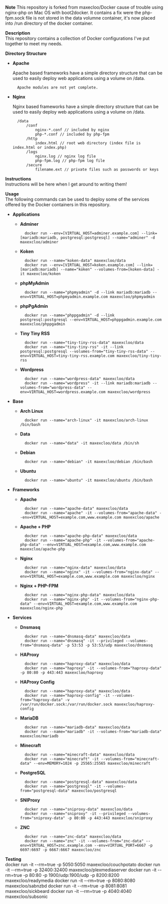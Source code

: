 **Note**
This repository is forked from maxecloo/Docker cause of trouble using nginx-php on Mac OS with boot2docker.
It contains a fix were the php-fpm.sock file is not stored in the data volumne container, it's now placed into /run directory of the docker container.

**Description**  
This repository contains a collection of Docker configurations I've put together to meet my needs.

**Directory Structure**  

- **Apache**

    Apache based frameworks have a simple directory structure that can be used to easily deploy web applications using a volume on /data.

        Apache modules are not yet complete.

- **Nginx**

    Nginx based frameworks have a simple directory structure that can be used to easily deploy web applications using a volume on /data.

        /data
            /conf
                nginx-*.conf // included by nginx
                php-*.conf // included by php-fpm
            /http
                index.html // root web directory (index file is index.html or index.php)
            /logs
                nginx.log // nginx log file
                php-fpm.log // php-fpm log file
            /secure
                filename.ext // private files such as passwords or keys

**Instructions**  
Instructions will be here when I get around to writing them!

**Usage**  
The following commands can be used to deploy some of the services offered by the Docker containers in this repository.

- **Applications**

    - **Adminer**

            docker run --env=[VIRTUAL_HOST=adminer.example.com] --link=[mariadb:mariadb, postgresql:postgresql] --name="adminer" -d maxexcloo/adminer

    - **Koken**

            docker run --name="koken-data" maxexcloo/data
            docker run --env=[VIRTUAL_HOST=koken.example.com] --link=[mariadb:mariadb] --name="koken" --volumes-from=[koken-data] -it maxexcloo/koken

    - **phpMyAdmin**

            docker run --name="phpmyadmin" -d --link mariadb:mariadb --env=VIRTUAL_HOST=phpmyadmin.example.com maxexcloo/phpmyadmin

    - **phpPgAdmin**

            docker run --name="phppgadmin" -d --link postgresql:postgresql --env=VIRTUAL_HOST=phppgadmin.example.com maxexcloo/phppgadmin

    - **Tiny Tiny RSS**

            docker run --name="tiny-tiny-rss-data" maxexcloo/data
            docker run --name="tiny-tiny-rss" -it --link postgresql:postgresql --volumes-from="tiny-tiny-rss-data" --env=VIRTUAL_HOST=tiny-tiny-rss.example.com maxexcloo/tiny-tiny-rss

    - **Wordpress**

            docker run --name="wordpress-data" maxexcloo/data
            docker run --name="wordpress" -it --link mariadb:mariadb --volumes-from="wordpress-data" --env=VIRTUAL_HOST=wordpress.example.com maxexcloo/wordpress

- **Base**

    - **Arch Linux**

            docker run --name="arch-linux" -it maxexcloo/arch-linux /bin/bash

    - **Data**

            docker run --name="data" -it maxexcloo/data /bin/sh

    - **Debian**

            docker run --name="debian" -it maxexcloo/debian /bin/bash

    - **Ubuntu**

            docker run --name="ubuntu" -it maxexcloo/ubuntu /bin/bash

- **Frameworks**

    - **Apache**

            docker run --name="apache-data" maxexcloo/data
            docker run --name="apache" -it --volumes-from="apache-data" --env=VIRTUAL_HOST=example.com,www.example.com maxexcloo/apache

    - **Apache + PHP**

            docker run --name="apache-php-data" maxexcloo/data
            docker run --name="apache-php" -it --volumes-from="apache-php-data" --env=VIRTUAL_HOST=example.com,www.example.com maxexcloo/apache-php

    - **Nginx**

            docker run --name="nginx-data" maxexcloo/data
            docker run --name="nginx" -it --volumes-from="nginx-data" --env=VIRTUAL_HOST=example.com,www.example.com maxexcloo/nginx

    - **Nginx + PHP-FPM**

            docker run --name="nginx-php-data" maxexcloo/data
            docker run --name="nginx-php" -it --volumes-from="nginx-php-data" --env=VIRTUAL_HOST=example.com,www.example.com maxexcloo/nginx-php

- **Services**

    - **Dnsmasq**

            docker run --name="dnsmasq-data" maxexcloo/data
            docker run --name="dnsmasq" -it --privileged --volumes-from="dnsmasq-data" -p 53:53 -p 53:53/udp maxexcloo/dnsmasq

    - **HAProxy**

            docker run --name="haproxy-data" maxexcloo/data
            docker run --name="haproxy" -it --volumes-from="haproxy-data" -p 80:80 -p 443:443 maxexcloo/haproxy
        
    - **HAProxy Config**

            docker run --name="haproxy-data" maxexcloo/data
            docker run --name="haproxy-config" -it --volumes-from="haproxy-data" -v /var/run/docker.sock:/var/run/docker.sock maxexcloo/haproxy-config

    - **MariaDB**

            docker run --name="mariadb-data" maxexcloo/data
            docker run --name="mariadb" -it --volumes-from="mariadb-data" maxexcloo/mariadb
        
    - **Minecraft**

            docker run --name="minecraft-data" maxexcloo/data
            docker run --name="minecraft" -it --volumes-from="minecraft-data" --env=MEMORY=1024 -p 25565:25565 maxexcloo/minecraft

    - **PostgreSQL**

            docker run --name="postgresql-data" maxexcloo/data
            docker run --name="postgresql" -it --volumes-from="postgresql-data" maxexcloo/postgresql

    - **SNIProxy**

            docker run --name="sniproxy-data" maxexcloo/data
            docker run --name="sniproxy" -it --privileged --volumes-from="sniproxy-data" -p 80:80 -p 443:443 maxexcloo/sniproxy

    - **ZNC**

            docker run --name="znc-data" maxexcloo/data
            docker run --name="znc" -it --volumes-from="znc-data" --env=VIRTUAL_HOST=znc.example.com --env=VIRTUAL_PORT=6667 -p 6697:6697 -p 6667:6667 maxexcloo/znc

**Testing**  
    docker run -it --rm=true -p 5050:5050 maxexcloo/couchpotato
    docker run -it --rm=true -p 32400:32400 maxexcloo/plexmediaserver
    docker run -it --rm=true -p 80:80 -p 1900/udp:1900/udp -p 8200:8200 maxexcloo/readymedia
    docker run -it --rm=true -p 8080:8080 maxexcloo/sabnzbd
    docker run -it --rm=true -p 8081:8081 maxexcloo/sickbeard
    docker run -it --rm=true -p 4040:4040 maxexcloo/subsonic
